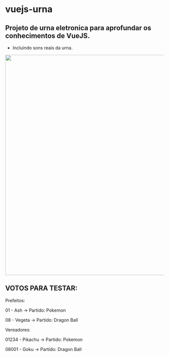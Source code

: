 # vuejs-urna

## Projeto de urna eletronica para aprofundar os conhecimentos de VueJS.
- Incluindo sons reais da urna.

<div align="center">
<img src="https://user-images.githubusercontent.com/65265714/189500205-9737e34d-d770-416f-b81e-0f9dbfc0d6df.png" width="700px" />
</div>


## VOTOS PARA TESTAR:

Prefeitos: 

01 - Ash -> Partido: Pokemon

08 - Vegeta -> Partido: Dragon Ball

Vereadores:

01234 - Pikachu -> Partido: Pokemon

08001 - Goku -> Partido: Dragon Ball